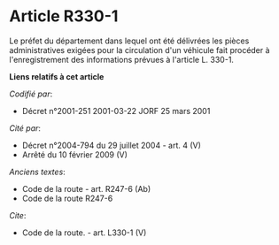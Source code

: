 # Article R330-1

Le préfet du département dans lequel ont été délivrées les pièces administratives exigées pour la circulation d'un véhicule
fait procéder à l'enregistrement des informations prévues à l'article L. 330-1.

**Liens relatifs à cet article**

_Codifié par_:

  - Décret n°2001-251 2001-03-22 JORF 25 mars 2001

_Cité par_:

  - Décret n°2004-794 du 29 juillet 2004 - art. 4 (V)
  - Arrêté du 10 février 2009 (V)

_Anciens textes_:

  - Code de la route - art. R247-6 (Ab)
  - Code de la route R247-6

_Cite_:

  - Code de la route. - art. L330-1 (V)
